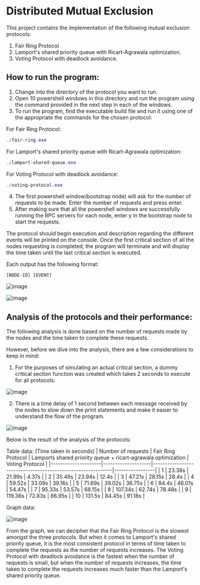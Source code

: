 # Distributed Mutual Exclusion

This project contains the implementation of the following mutual exclusion protocols:
1. Fair Ring Protocol
2. Lamport's shared priority queue with Ricart-Agrawala optimization.
3. Voting Protocol with deadlock avoidance.

## How to run the program:

1. Change into the directory of the protocol you want to run.
2. Open 10 powershell windows in this directory and run the program using the command provided in the next step in each of the windows.
3. To run the program, find the executable build file and run it using one of the appropriate the commands for the chosen protocol:

For Fair Ring Protocol:
```powershell
./fair-ring.exe
```
For Lamport's shared priority queue with Ricart-Agrawala optimization:
```powershell
./lamport-shared-queue.exe
```

For Voting Protocol with deadlock avoidance:
```powershell
./voting-protocol.exe
```

4. The first powershell window(bootstrap node) will ask for the number of requests to be made. Enter the number of requests and press enter.
5. After making sure that all the powershell windows are successfully running the RPC servers for each node, enter y in the bootstrap node to start the requests.

The protocol should begin execution and description regarding the different events will be printed on the console. Once the first critical section of all the nodes requesting is completed, the program will terminate and will display the time taken until the last critical section is executed.

Each output has the following format:
```
[NODE-ID] [EVENT]
```
![image](https://github.com/user-attachments/assets/7b8331c8-17b3-4963-a0c7-65f49e4f3704)

![image](https://github.com/user-attachments/assets/98701585-e41b-4a7b-aa22-eb714495324d)

## Analysis of the protocols and their performance:

The following analysis is done based on the number of requests made by the nodes and the time taken to complete these requests.

However, before we dive into the analysis, there are a few considerations to keep in mind:
1. For the purposes of simulating an actual critical section, a dummy critical section function was created which takes 2 seconds to execute for all protocols.

![image](https://github.com/user-attachments/assets/129ffe1a-b219-40b8-9439-fe6c1c7836bf)

2. There is a time delay of 1 second between each message received by the nodes to slow down the print statements and make it easier to understand the flow of the program.

![image](https://github.com/user-attachments/assets/c46b8ec5-1a1e-4b46-86c8-ff1cf6052f33)

Below is the result of the analysis of the protocols:

Table data: (Time taken in seconds)
| Number of requests | Fair Ring Protocol | Lamports shared priority queue + ricart-agrawala optimization | Voting Protocol |
|---------------------|--------------------|-------------------------------------------------------------|-----------------|
| 1                   | 23.38s             | 21.99s                                                      | 4.37s            |
| 2                   | 35.46s             | 23.94s                                                      | 12.4s            |
| 3                   | 47.21s             | 28.15s                                                      | 28.4s            |
| 4                   | 59.52s             | 33.09s                                                      | 39.16s           |
| 5                   | 71.69s             | 39.02s                                                      | 36.75s           |
| 6                   | 84.4s              | 46.01s                                                      | 54.47s           |
| 7                   | 95.33s             | 53.57s                                                      | 68.15s           |
| 8                   | 107.34s            | 62.74s                                                      | 78.48s           |
| 9                   | 119.36s            | 72.83s                                                      | 86.95s           |
| 10                  | 131.5s             | 84.45s                                                      | 91.18s           |

Graph data:

![image](https://github.com/user-attachments/assets/f320f686-3b39-4513-bc6e-d1fd19f42aa4)

From the graph, we can decipher that the Fair Ring Protocol is the slowest amongst the three protocols. But when it comes to Lamport's shared priority queue, it is the most consistent protocol in terms of time taken to complete the requests as the number of requests increases. The Voting Protocol with deadlock avoidance is the fastest when the number of requests is small, but when the number of requests increases, the time taken to complete the requests increases much faster than the Lamport's shared priority queue.
